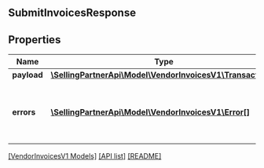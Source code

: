 ## SubmitInvoicesResponse

## Properties

Name | Type | Description | Notes
------------ | ------------- | ------------- | -------------
**payload** | [**\SellingPartnerApi\Model\VendorInvoicesV1\TransactionId**](TransactionId.md) |  | [optional]
**errors** | [**\SellingPartnerApi\Model\VendorInvoicesV1\Error[]**](Error.md) | A list of error responses returned when a request is unsuccessful. | [optional]

[[VendorInvoicesV1 Models]](../) [[API list]](../../Api) [[README]](../../../README.md)
